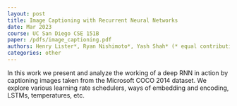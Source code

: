 ```yaml
---
layout: post
title: Image Captioning with Recurrent Neural Networks
date: Mar 2023
course: UC San Diego CSE 151B
paper: /pdfs/image_captioning.pdf
authors: Henry Lister*, Ryan Nishimoto*, Yash Shah* (* equal contribution)
categories: other
---
```

In this work we present and analyze the working of a deep RNN in action by captioning images taken from the Microsoft COCO 2014 dataset. We explore various learning rate schedulers, ways of embedding and encoding, LSTMs, temperatures, etc.